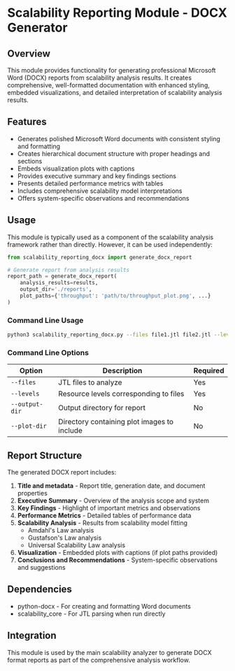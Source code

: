 # Scalability Reporting Module - DOCX Generator

## Overview
This module provides functionality for generating professional Microsoft Word (DOCX) reports from scalability analysis results. It creates comprehensive, well-formatted documentation with enhanced styling, embedded visualizations, and detailed interpretation of scalability analysis results.

## Features
- Generates polished Microsoft Word documents with consistent styling and formatting
- Creates hierarchical document structure with proper headings and sections
- Embeds visualization plots with captions
- Provides executive summary and key findings sections
- Presents detailed performance metrics with tables
- Includes comprehensive scalability model interpretations
- Offers system-specific observations and recommendations

## Usage
This module is typically used as a component of the scalability analysis framework rather than directly. However, it can be used independently:

```python
from scalability_reporting_docx import generate_docx_report

# Generate report from analysis results
report_path = generate_docx_report(
    analysis_results=results,  
    output_dir='./reports',
    plot_paths={'throughput': 'path/to/throughput_plot.png', ...}
)
```

### Command Line Usage
```bash
python3 scalability_reporting_docx.py --files file1.jtl file2.jtl --levels 2 4 --output-dir ./reports --plot-dir ./plots
```

### Command Line Options

| Option | Description | Required |
|--------|-------------|---------|
| `--files` | JTL files to analyze | Yes |
| `--levels` | Resource levels corresponding to files | Yes |
| `--output-dir` | Output directory for report | No |
| `--plot-dir` | Directory containing plot images to include | No |

## Report Structure
The generated DOCX report includes:

1. **Title and metadata** - Report title, generation date, and document properties
2. **Executive Summary** - Overview of the analysis scope and system
3. **Key Findings** - Highlight of important metrics and observations
4. **Performance Metrics** - Detailed tables of performance data
5. **Scalability Analysis** - Results from scalability model fitting
   - Amdahl's Law analysis
   - Gustafson's Law analysis
   - Universal Scalability Law analysis
6. **Visualization** - Embedded plots with captions (if plot paths provided)
7. **Conclusions and Recommendations** - System-specific observations and suggestions

## Dependencies
- python-docx - For creating and formatting Word documents
- scalability_core - For JTL parsing when run directly

## Integration
This module is used by the main scalability analyzer to generate DOCX format reports as part of the comprehensive analysis workflow.
